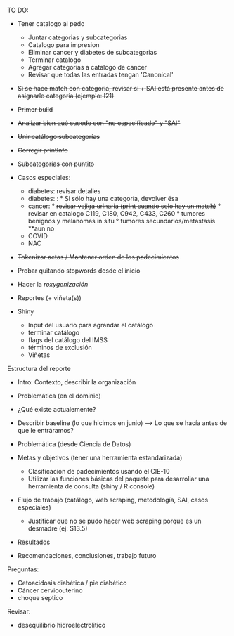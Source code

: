 TO DO:

- Tener catalogo al pedo
    - Juntar categorias y subcategorias
    - Catalogo para impresion
    - Eliminar cancer y diabetes de subcategorias
    - Terminar catalogo
    - Agregar categorias a catalogo de cancer
    - Revisar que todas las entradas tengan 'Canonical'
- ~~Si se hace match con categoria, revisar si + SAI está presente antes de asignarle categoria (ejemplo: I21)~~
- ~~Primer build~~
- ~~Analizar bien qué sucede con "no especificado" y "SAI"~~
- ~~Unir catálogo subcategorías~~
- ~~Corregir printInfo~~
- ~~Subcategorías con puntito~~

- Casos especiales:
   * diabetes: revisar detalles
   * diabetes: :
      ° Si sólo hay una categoría, devolver ésa
    * cancer:
      ° ~~revisar vejiga urinaria (print cuando solo hay un match)~~
      ° revisar en catalogo C119, C180, C942, C433, C260
      ° tumores benignos y melanomas in situ
      ° tumores secundarios/metastasis **aun no
   * COVID
   * NAC
- ~~Tokenizar actas / Mantener orden de los padecimientos~~
- Probar quitando stopwords desde el inicio

- Hacer la _roxygenización_
- Reportes (+ viñeta(s))
- Shiny

  * Input del usuario para agrandar el catálogo
  * terminar catálogo
  * flags del catálogo del IMSS
  * términos de exclusión
  * Viñetas


Estructura del reporte

- Intro: Contexto, describir la organización
- Problemática (en el dominio)
- ¿Qué existe actualemente?
- Describir baseline (lo que hicimos en junio) --> Lo que se hacía antes de que le entráramos?
- Problemática (desde Ciencia de Datos)
- Metas y objetivos (tener una herramienta estandarizada)
  - Clasificación de padecimientos usando el CIE-10
  - Utilizar las funciones básicas del paquete para desarrollar una herramienta
    de consulta (shiny / R console)

- Flujo de trabajo (catálogo, web scraping, metodología, SAI, casos especiales)
  * Justificar que no se pudo hacer web scraping porque es un desmadre (ej: S13.5)
- Resultados
- Recomendaciones, conclusiones, trabajo futuro


Preguntas:
- Cetoacidosis diabética / pie diabético
- Cáncer cervicouterino
- choque septico


Revisar: 
- desequilibrio hidroelectrolitico


